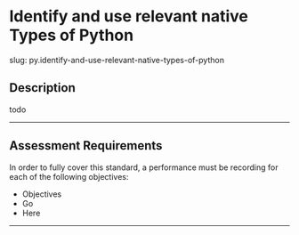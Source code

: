 
# Identify and use relevant native Types of Python

slug: py.identify-and-use-relevant-native-types-of-python

## Description
todo


---
## Assessment Requirements
In order to fully cover this standard, a performance must be recording for each of the following objectives:

- Objectives
- Go
- Here


---
